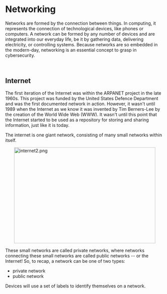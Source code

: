 # Networking

Networks are formed by the connection between things. In computing, it represents the connection of technological devices, like phones or computers. A network can be formed by any number of devices and are integrated into our everyday life, be it by gathering data, delivering electricity, or controlling systems. Because networks are so embedded in the modern-day, networking is an essential concept to grasp in cybersecurity.

&nbsp;

## Internet

The first iteration of the Internet was within the ARPANET project in the late 1960s. This project was funded by the United States Defence Department and was the first documented network in action. However, it wasn't until 1989 when the Internet as we know it was invented by Tim Berners-Lee by the creation of the World Wide Web (WWW). It wasn't until this point that the Internet started to be used as a repository for storing and sharing information, just like it is today.

The internet is one giant network, consisting of many small networks within itself.

<img src="../../_resources/internet2-1.png" alt="internet2.png" width="449" height="305" class="jop-noMdConv" style="display: block; margin: 0 auto;">

These small networks are called private networks, where networks connecting these small networks are called public networks -- or the Internet! So, to recap, a network can be one of two types:

- private network
- public network

Devices will use a set of labels to identify themselves on a network.